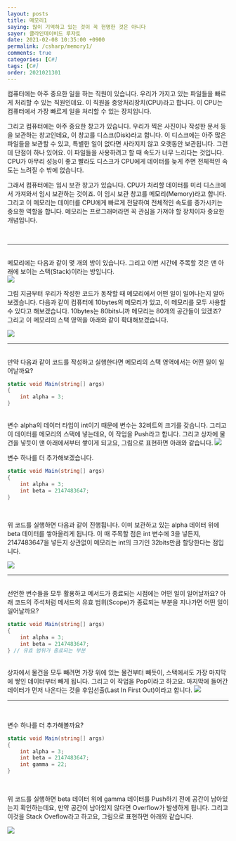 ```yaml
---
layout: posts
title: 메모리1
saying: 많이 기억하고 있는 것이 꼭 현명한 것은 아니다
sayer: 클라인데이비드 루자토
date: 2021-02-08 10:35:00 +0900
permalink: /csharp/memory1/
comments: true
categories: [C#]
tags: [C#]
order: 2021021301
---
```


컴퓨터에는 아주 중요한 일을 하는 직원이 있습니다. 우리가 가지고 있는 파일들을 빠르게 처리할 수 있는 직원인데요. 이 직원을 중앙처리장치(CPU)라고 합니다. 이 CPU는 컴퓨터에서 가장 빠르게 일을 처리할 수 있는 장치입니다.

그리고 컴퓨터에는 아주 중요한 창고가 있습니다. 우리가 찍은 사진이나 작성한 문서 등을 보관하는 창고인데요, 이 창고를 디스크(Disk)라고 합니다. 이 디스크에는 아주 많은 파일들을 보관할 수 있고, 특별한 일이 없다면 사라지지 않고 오랫동안 보관됩니다. 그런데 단점이 하나 있어요. 이 파일들을 사용하려고 할 때 속도가 너무 느리다는 것입니다. CPU가 아무리 성능이 좋고 빨라도 디스크가 CPU에게 데이터를 늦게 주면 전체적인 속도는 느려질 수 밖에 없습니다.

그래서 컴퓨터에는 임시 보관 창고가 있습니다. CPU가 처리할 데이터를 미리 디스크에서 가져와서 임시 보관하는 것이죠. 이 임시 보관 창고를 메모리(Memory)라고 합니다. 그리고 이 메모리는 데이터를 CPU에게 빠르게 전달하여 전체적인 속도를 증가시키는 중요한 역할을 합니다. 메모리는 프로그래머라면 꼭 관심을 가져야 할 장치이자 중요한 개념입니다.

<br />

---
<br />
메모리에는 다음과 같이 몇 개의 방이 있습니다. 그리고 이번 시간에 주목할 것은 맨 아래에 보이는 스택(Stack)이라는 방입니다.
<br />

<img src="{{ site.baseurl }}/assets/img/posts/csharp/memory/memory1.svg" />
<br />

그럼 지금부터 우리가 작성한 코드가 동작할 때 메모리에서 어떤 일이 일어나는지 알아보겠습니다. 다음과 같이 컴퓨터에 10bytes의 메모리가 있고, 이 메모리를 모두 사용할 수 있다고 해보겠습니다. 10bytes는 80bits니까 메모리는 80개의 공간들이 있겠죠? 그리고 이 메모리의 스택 영역을 아래와 같이 확대해보겠습니다.
<br />

<img src="{{ site.baseurl }}/assets/img/posts/csharp/memory/memoy_stack_80.svg" />
<br />

---
<br />
만약 다음과 같이 코드를 작성하고 실행한다면 메모리의 스택 영역에서는 어떤 일이 일어날까요?

```cs
static void Main(string[] args)
{
    int alpha = 3;
}
```
<br />
변수 alpha의 데이터 타입이 int이기 때문에 변수는 32비트의 크기를 갖습니다. 그리고 이 데이터를 메모리의 스택에 넣는데요, 이 작업을 Push라고 합니다. 그리고 상자에 물건을 넣듯이 맨 아래에서부터 쌓이게 되고요, 그림으로 표현하면 아래와 같습니다.

<img src="{{ site.baseurl }}/assets/img/posts/csharp/memory/memoy_stack_80_push1.svg" />
<br />

변수 하나를 더 추가해보겠습니다.

```cs
static void Main(string[] args)
{
    int alpha = 3;
    int beta = 2147483647;
}
```
<br />

위 코드를 실행하면 다음과 같이 진행됩니다. 이미 보관하고 있는 alpha 데이터 위에 beta 데이터를 쌓아올리게 됩니다. 이 때 주목할 점은 int 변수에 3을 넣든지, 2147483647을 넣든지 상관없이 메모리는 int의 크기인 32bits만큼 할당한다는 점입니다.

<img src="{{ site.baseurl }}/assets/img/posts/csharp/memory/memoy_stack_80_push2.svg" />
<br />

---
<br />
선언한 변수들을 모두 활용하고 메서드가 종료되는 시점에는 어떤 일이 일어날까요? 아래 코드의 주석처럼 메서드의 유효 범위(Scope)가 종료되는 부분을 지나가면 어떤 일이 일어날까요?

```cs
static void Main(string[] args)
{
    int alpha = 3;
    int beta = 2147483647;
} // 유효 범위가 종료되는 부분
```
<br />
상자에서 물건을 모두 빼려면 가장 위에 있는 물건부터 빼듯이, 스택에서도 가장 마지막에 쌓인 데이터부터 빼게 됩니다. 그리고 이 작업을 Pop이라고 하고요. 마지막에 들어간 데이터가 먼저 나온다는 것을 후입선출(Last In First Out)이라고 합니다.

<img src="{{ site.baseurl }}/assets/img/posts/csharp/memory/memoy_stack_80_pop.svg" />
<br />

---
<br />

변수 하나를 더 추가해볼까요?

```cs
static void Main(string[] args)
{
    int alpha = 3;
    int beta = 2147483647;
    int gamma = 22;
}
```
<br />

위 코드를 실행하면 beta 데이터 위에 gamma 데이터를 Push하기 전에 공간이 남아있는지 확인하는데요, 만약 공간이 남아있지 않다면 Overflow가 발생하게 됩니다. 그리고 이것을 Stack Oveflow라고 하고요, 그림으로 표현하면 아래와 같습니다.

<img src="{{ site.baseurl }}/assets/img/posts/csharp/memory/memoy_stack_80_push3.svg" />